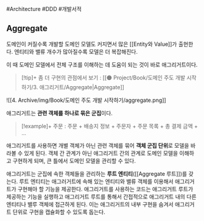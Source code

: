 #Architecture #DDD #개발서적 


## Aggregate
도메인이 커질수록 개발할 도메인 모델도 커지면서 많은 [[Entity와 Value]]가 출현한다. 엔티티와 밸류 개수가 많아질수록 모델은 더 복잡해진다.

이 때 도메인 모델에서 전체 구조를 이해하는 데 도움이 되는 것이 바로 애그리거트이다.

> [!tip]+ 
> 좀 더 구현의 관점에서 보기 : [[🟠 Project/Book/도메인 주도 개발 시작하기/3. 애그리거트/Aggregate|Aggregate]]

![[4. Archive/img/Book/도메인 주도 개발 시작하기/aggregate.png]]

애그리거트는 **관련 객체를 하나로 묶은 군집**이다.

> [!example]+ 
> 주문 : 주문 + 배송지 정보 + 주문자 + 주문 목록 + 총 결제 금액 + ...


애그리거트를 사용하면 개별 객체가 아닌 관련 객체를 묶어 **객체 군집 단위**로 모델을 바라볼 수 있게 된다. 객체 간 관계가 아닌 애그리거트 간의 관계로 도메인 모델을 이해하고 구현하게 되며, 큰 틀에서 도메인 모델을 관리할 수 있다.

애그리거트는 군집에 속한 객체들을 관리하는 **루트 엔티티**([[Aggregate 루트]])를 갖는다. 루트 엔티티는 애그러거트에 속해 있는 엔티티와 밸류 객체를 이용해서 애그리거트가 구현해야 할 기능을 제공한다. 애그리거트를 사용하는 코드는 애그리거트 루트가 제공하는 기능을 실행하고 애그리거트 루트를 통해서 간접적으로 애그리거트 내의 다른 엔티티나 밸루 객체에 접근하게 된다. 이는 애그리거트의 내부 구현을 숨겨서 애그리거트 단위로 구현을 캡슐화할 수 있도록 돕는다.



